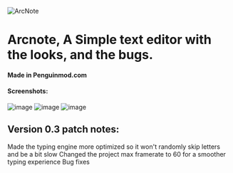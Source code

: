![ArcNote](https://github.com/user-attachments/assets/08447efd-c5a0-4ad8-99ed-f47eea018fa8)
# Arcnote, A Simple text editor with the looks, and the bugs.
#### Made in **Penguinmod.com**
#### Screenshots:
![image](https://github.com/user-attachments/assets/40dae7a7-9a99-4bb7-8a7c-6d56c39310c6)
![image](https://github.com/user-attachments/assets/208070f1-25d1-4f0b-9b0c-e3f2477c13cd)
![image](https://github.com/user-attachments/assets/d59dd1da-f1aa-4fd6-86f4-e0cb285d56f5)
## Version 0.3 patch notes:
Made the typing engine more optimized so it won't randomly skip letters and be a bit slow
Changed the project max framerate to 60 for a smoother typing experience
Bug fixes
